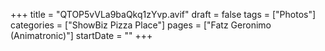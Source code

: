 +++
title = "QTOP5vVLa9baQkq1zYvp.avif"
draft = false
tags = ["Photos"]
categories = ["ShowBiz Pizza Place"]
pages = ["Fatz Geronimo (Animatronic)"]
startDate = ""
+++
